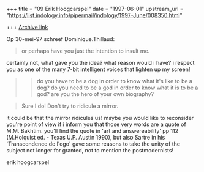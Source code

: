 +++
title = "09 Erik Hoogcarspel"
date = "1997-06-01"
upstream_url = "https://list.indology.info/pipermail/indology/1997-June/008350.html"

+++
[Archive link](https://list.indology.info/pipermail/indology/1997-June/008350.html)

Op 30-mei-97 schreef Dominique.Thillaud:


>or perhaps have you just the intention to insult me.

certainly not, what gave you the idea? what reason would i have? i respect you
as one of the many 7-bit intelligent voices that lighten up my screen!

>>do you have to be a dog in order to know what it's like to
>>be a dog? do you need to be a god in order to know what it is to be a god?
>are
>>you the hero of your own biography?

>Sure I do! Don't try to ridicule a mirror.

it could be that the mirror ridicules us!
maybe you would like to reconsider you're point of view if i inform you
that those very words are a quote of M.M. Bakhtim. you'll find the quote in
'art and answereability' pp 112 (M.Holquist ed. - Texas U.P. Austin 1990), but
also Sartre in his 'Transcendence de l'ego' gave some reasons to take the
unity of the subject not longer for granted, not to mention the
postmodernists!


erik hoogcarspel





